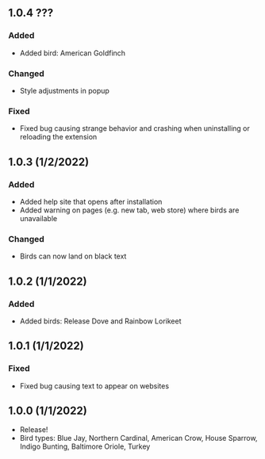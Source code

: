 ## 1.0.4 ???

### Added

- Added bird: American Goldfinch

### Changed

- Style adjustments in popup

### Fixed

- Fixed bug causing strange behavior and crashing when uninstalling or reloading the extension

## 1.0.3 (1/2/2022)

### Added

- Added help site that opens after installation
- Added warning on pages (e.g. new tab, web store) where birds are unavailable

### Changed

- Birds can now land on black text

## 1.0.2 (1/1/2022)

### Added

- Added birds: Release Dove and Rainbow Lorikeet

## 1.0.1 (1/1/2022)

### Fixed

- Fixed bug causing text to appear on websites

## 1.0.0 (1/1/2022)

- Release!
- Bird types: Blue Jay, Northern Cardinal, American Crow, House Sparrow, Indigo Bunting, Baltimore Oriole, Turkey
